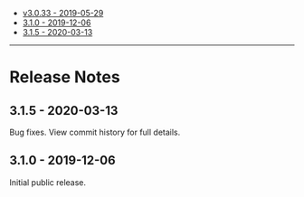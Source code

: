 * [v3.0.33 - 2019-05-29](https://github.com/human-nature-lab/trellis/releases/download/3.0.33/Trellis-3.0.33.zip)
* [3.1.0 - 2019-12-06](https://github.com/human-nature-lab/trellis/releases/download/3.1.0/Trellis-3.1.0.zip)
* [3.1.5 - 2020-03-13](https://github.com/human-nature-lab/trellis/releases/download/v3.1.5/Trellis-3.1.5.zip)

---
# Release Notes

## 3.1.5 - 2020-03-13

Bug fixes. View commit history for full details.

## 3.1.0 - 2019-12-06

Initial public release.
